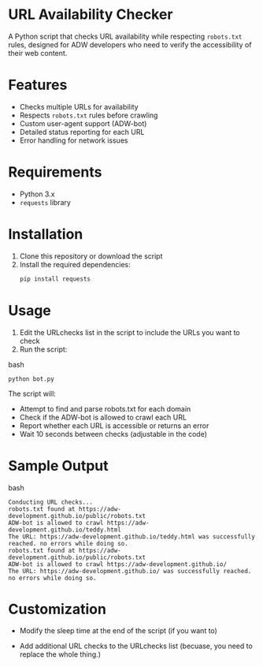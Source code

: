 # URL Availability Checker

A Python script that checks URL availability while respecting `robots.txt` rules, designed for ADW developers who need to verify the accessibility of their web content.

# Features

- Checks multiple URLs for availability
- Respects `robots.txt` rules before crawling
- Custom user-agent support (ADW-bot)
- Detailed status reporting for each URL
- Error handling for network issues

# Requirements

- Python 3.x
- `requests` library

# Installation

1. Clone this repository or download the script
2. Install the required dependencies:
   ```bash
   pip install requests

# Usage
1. Edit the URLchecks list in the script to include the URLs you want to check
2. Run the script:

bash
```
python bot.py
```

The script will:
+ Attempt to find and parse robots.txt for each domain
+ Check if the ADW-bot is allowed to crawl each URL
+ Report whether each URL is accessible or returns an error
+ Wait 10 seconds between checks (adjustable in the code)

# Sample Output

bash
```
Conducting URL checks...
robots.txt found at https://adw-development.github.io/public/robots.txt
ADW-bot is allowed to crawl https://adw-development.github.io/teddy.html
The URL: https://adw-development.github.io/teddy.html was successfully reached. no errors while doing so.
robots.txt found at https://adw-development.github.io/public/robots.txt
ADW-bot is allowed to crawl https://adw-development.github.io/
The URL: https://adw-development.github.io/ was successfully reached. no errors while doing so.
```

# Customization
+ Modify the sleep time at the end of the script (if you want to)

+ Add additional URL checks to the URLchecks list (becuase, you need to replace the whole thing.)
